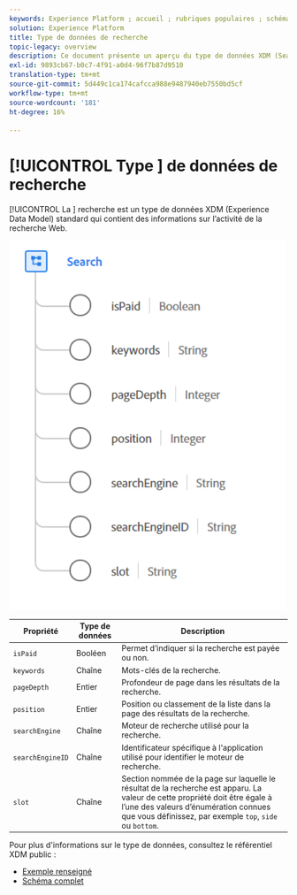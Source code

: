 ```yaml
---
keywords: Experience Platform ; accueil ; rubriques populaires ; schéma ; Schéma ; XDM ; champs ; schémas ; Schémas ; recherche ; type de données ; type de données ; type de données ;
solution: Experience Platform
title: Type de données de recherche
topic-legacy: overview
description: Ce document présente un aperçu du type de données XDM (Search Experience Data Model).
exl-id: 9893cb67-b0c7-4f91-a0d4-96f7b87d9510
translation-type: tm+mt
source-git-commit: 5d449c1ca174cafcca988e9487940eb7550bd5cf
workflow-type: tm+mt
source-wordcount: '181'
ht-degree: 16%

---
```


# [!UICONTROL Type ] de données de recherche

[!UICONTROL La ] recherche est un type de données XDM (Experience Data Model) standard qui contient des informations sur l’activité de la recherche Web.

<img src="../images/data-types/search.PNG" width="500" /><br />

| Propriété | Type de données | Description |
| --- | --- | --- |
| `isPaid` | Booléen | Permet d’indiquer si la recherche est payée ou non. |
| `keywords` | Chaîne | Mots-clés de la recherche. |
| `pageDepth` | Entier | Profondeur de page dans les résultats de la recherche. |
| `position` | Entier | Position ou classement de la liste dans la page des résultats de la recherche. |
| `searchEngine` | Chaîne | Moteur de recherche utilisé pour la recherche. |
| `searchEngineID` | Chaîne | Identificateur spécifique à l&#39;application utilisé pour identifier le moteur de recherche. |
| `slot` | Chaîne | Section nommée de la page sur laquelle le résultat de la recherche est apparu. La valeur de cette propriété doit être égale à l’une des valeurs d’énumération connues que vous définissez, par exemple `top`, `side` ou `bottom`. |

Pour plus d&#39;informations sur le type de données, consultez le référentiel XDM public :

* [Exemple renseigné](https://github.com/adobe/xdm/blob/master/components/datatypes/search.example.1.json)
* [Schéma complet](https://github.com/adobe/xdm/blob/master/components/datatypes/search.schema.json)
